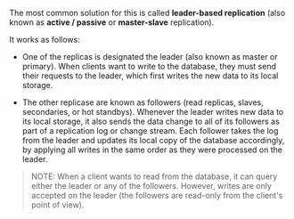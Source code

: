 The most common solution for this is called **leader-based replication** (also known as **active / passive** or **master-slave** replication).

It works as follows:

- One of the replicas is designated the leader (also known as master or primary). When clients want to write to the database, they must send their requests to the leader, which first writes the new data to its local storage. 

- The other replicase are known as followers (read replicas, slaves, secondaries, or hot standbys). Whenever the leader writes new data to its local storage, it also sends the data change to all of its followers as part of a replication log or change stream. Each follower takes the log from the leader and updates its local copy of the database accordingly, by applying all writes in the same order as they were processed on the leader. 

> NOTE: When a client wants to read from the database, it can query either the leader or any of the followers. However, writes are only accepted on the leader (the followers are read-only from the client's point of view).